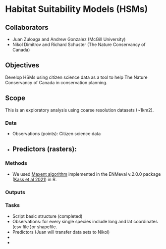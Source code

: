 # Habitat Suitability Models (HSMs)
## Collaborators
- Juan Zuloaga and Andrew Gonzalez (McGill University)
- Nikol Dimitrov and Richard Schuster (The Nature Conservancy of Canada)

## Objectives
Develop HSMs using citizen science data as a tool to help The Nature Conservancy of Canada in conservation planning.

## Scope
This is an exploratory analysis using coarse resolution datasets (~1km2).  

### Data
- Observations (points): Citizen science data
- Predictors (rasters):
  - 
### Methods
- We used <a href="https://www.sciencedirect.com/science/article/pii/S030438000500267X" target="_blank">Maxent algorithm</a> implemented in the ENMeval v.2.0.0 package (<a href="https://besjournals.onlinelibrary.wiley.com/doi/full/10.1111/2041-210X.13628?campaign=woletoc" target="_blank">Kass et al 2021</a>) in R.

### Outputs

### Tasks
- Script basic structure (completed)
- Observations: for every single species include long and lat coordinates (csv file )or shapefile.
- Predictors (Juan will transfer data sets to Nikol)
- 
- 
